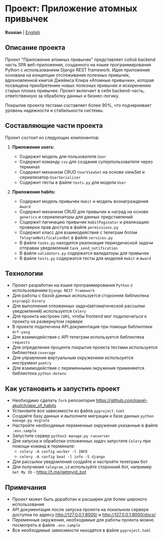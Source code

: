 # Проект: Приложение атомных привычек

**Russian** | [English](docs_eng/README.md)

## Описание проекта
Проект "Приложение атомных привычек" представляет собой backend часть SPA веб-приложения, созданного на языке программирования Python с использованием Django REST framework.
Идея приложения основана на концепции отслеживания полезных привычек, вдохновленной книгой Джеймса Клира «Атомные привычки», которая посвящена приобретению новых полезных привычек и искоренению старых плохих привычек.
Проект включает в себя backend-часть, ответственную за обработку данных и бизнес-логику.

Покрытие проекта тестами составляет более 90%, что подчеркивает уровень надежности и стабильности системы.

## Составляющие части проекта

Проект состоит из следующих компонентов:

1. **Приложение users:**
    - Содержит модель для пользователя `User`
    - Содержит команду `csu` для создания суперпользователя через терминал
    - Содержит механизм CRUD `UserViewSet` на основе viewSet и сериализатор `UserSerializer`
    - Содержит тесты в файле `tests.py` для модели `User`

2. **Приложение habits:**
   - Содержит модель привычек `Habit` и модель вознаграждения `Award`
   - Содержит механизм CRUD для привычек и наград на основе `generics` и сериализаторы для данных представлений
   - Содержит пагинацию привычек `HabitPaginator` и реализацию проверки прав доступа в файле `permissions.py`
   - Содержит класс для взаимодействия с телеграм ботом `TelegramNotificationBot` в файле `services.py`
   - В файле `tasks.py` находится реализация периодической задачи отправки уведомлений `task_send_notification`
   - В файле `validators.py` содержатся валидаторы для привычек
   - В файле `tests.py` содержатся тесты для моделей `Habit` и `Award`

## Технологии
   - Проект разработан на языке программирования `Python` с использованием `Django REST framework`
   - Для работы с базой данных используется сторонняя библиотека `psycopg2-binary`
   - Для выполнения отложенных задач(автоматической рассылки уведомлений) используется `Celery`
   - Для проекта настроен `CORS`, чтобы frontend мог подключаться к проекту на развернутом сервере
   - В проекте подключена API документация при помощи библиотеки `drf-yasg`
   - Для взаимодействия с API телеграм используется библиотека `requests`
   - Для определения процента покрытия проекта тестами используется библиотека `coverage`
   - Для управления виртуальным окружением используется инструмент `poetry`
   - Для взаимодействия с переменными окружения применяется библиотека `python-dotenv`

## Как установить и запустить проект
   - Необходимо сделать `fork` репозитория https://github.com/pavel-akulich/app_of_habits
   - Установите все зависимости из файла `pyproject.toml`
   - Создайте базу данных и выполните миграции к базе данных `python manage.py migrate`
   - Настройте необходимые переменные окружения указанные в файле `.env.sample`
   - Запустите сервер `python3 manage.py runserver`
   - Для запуска и обработки отложенных задач запустите `Celery` при помощи команд в терминале:
     * `celery -A config worker -l INFO`
     * `celery -A config beat -l info -S django`
   - Для рассылки уведомлений создайте и настройте телеграм бот 
   - Для получения `telegram_id` используйте сторонний бот, например `Get My ID` - https://t.me/getmyid_bot

## Примечания
   - Проект может быть доработан и расширен для более широкого использования
   - API документация после запуска проекта на локальном сервере доступна по адресу http://127.0.0.1:8000/ и http://127.0.0.1:8000/docs/
   - Переменные окружения, необходимые для работы проекта можно посмотреть в файле `.env.sample`
   - Все необходимые зависимости находятся в файле `pyproject.toml`
